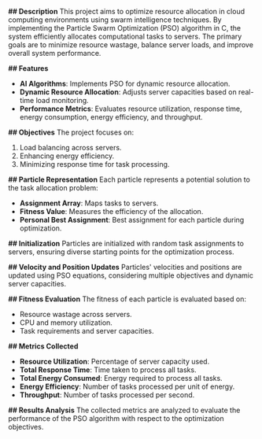 **## Description**
This project aims to optimize resource allocation in cloud computing environments using swarm intelligence techniques. By implementing the Particle Swarm Optimization (PSO) algorithm in C, the system efficiently allocates computational tasks to servers. The primary goals are to minimize resource wastage, balance server loads, and improve overall system performance.

**## Features**
- **AI Algorithms**: Implements PSO for dynamic resource allocation.
- **Dynamic Resource Allocation**: Adjusts server capacities based on real-time load monitoring.
- **Performance Metrics**: Evaluates resource utilization, response time, energy consumption, energy efficiency, and throughput.

**## Objectives**
The project focuses on:
1. Load balancing across servers.
2. Enhancing energy efficiency.
3. Minimizing response time for task processing.

**## Particle Representation**
Each particle represents a potential solution to the task allocation problem:
- **Assignment Array**: Maps tasks to servers.
- **Fitness Value**: Measures the efficiency of the allocation.
- **Personal Best Assignment**: Best assignment for each particle during optimization.

**## Initialization**
Particles are initialized with random task assignments to servers, ensuring diverse starting points for the optimization process.

**## Velocity and Position Updates**
Particles' velocities and positions are updated using PSO equations, considering multiple objectives and dynamic server capacities.

**## Fitness Evaluation**
The fitness of each particle is evaluated based on:
- Resource wastage across servers.
- CPU and memory utilization.
- Task requirements and server capacities.

**## Metrics Collected**
- **Resource Utilization**: Percentage of server capacity used.
- **Total Response Time**: Time taken to process all tasks.
- **Total Energy Consumed**: Energy required to process all tasks.
- **Energy Efficiency**: Number of tasks processed per unit of energy.
- **Throughput**: Number of tasks processed per second.

**## Results Analysis**
The collected metrics are analyzed to evaluate the performance of the PSO algorithm with respect to the optimization objectives.
